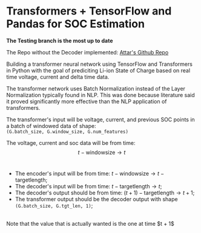 # Transformers + TensorFlow and Pandas for SOC Estimation

**The Testing branch is the most up to date**

The Repo without the Decoder implemented: [Attar's Github Repo](https://github.com/att-ar/transformer_soc)

Building a transformer neural network using TensorFlow and Transformers in Python with the goal of prediciting Li-ion State of Charge based on real time voltage, current and delta time data.

The transformer network uses Batch Normalization instead of the Layer Normalization typically found in NLP.
This was done because literature said it proved significantly more effective than the NLP application of transformers.

The transformer's input will be voltage, current, and previous SOC points in a batch of windowed data of shape:<br>
`(G.batch_size, G.window_size, G.num_features)`

The voltage, current and soc data will be from time: $$t - \text{windowsize} \rightarrow t$$<br>

- The encoder's input will be from time: $t - \text{windowsize} \rightarrow t - \text{targetlength}$;<br>
- The decoder's input will be from time: $t - \text{targetlength} \rightarrow t$;<br>
- The decoder's output should be from time: $(t + 1) - \text{targetlength} \rightarrow t + 1$;
- The transformer output should be the decoder output with shape `(G.batch_size, G.tgt_len, 1)`;
<br>
Note that the value that is actually wanted is the one at time $t + 1$
